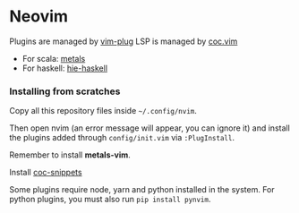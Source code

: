 # Neovim

Plugins are managed by [vim-plug](https://github.com/junegunn/vim-plug)
LSP is managed by [coc.vim](https://github.com/neoclide/coc.nvim)
- For scala: [metals](https://scalameta.org/metals/docs/editors/vim.html)
- For haskell: [hie-haskell](https://github.com/haskell/haskell-ide-engine)

### Installing from scratches

Copy all this repository files inside `~/.config/nvim`.

Then open nvim (an error message will appear, you can ignore it) and install
the plugins added through `config/init.vim` via `:PlugInstall`.

Remember to install __metals-vim__.

Install [coc-snippets](https://github.com/neoclide/coc-snippets)

Some plugins require node, yarn and python installed in the system.
For python plugins, you must also run `pip install pynvim`.
